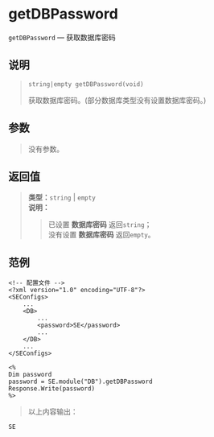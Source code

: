 getDBPassword
=============
`getDBPassword` &mdash; 获取数据库密码

说明
----
>     string|empty getDBPassword(void)
> 获取数据库密码。(部分数据库类型没有设置数据库密码。)

参数
----
> 没有参数。

返回值
------
> **类型：**`string` | `empty`  
> **说明：**
>> 已设置 **数据库密码** 返回`string`；  
>> 没有设置 **数据库密码** 返回`empty`。

范例
----
>
    <!-- 配置文件 -->
    <?xml version="1.0" encoding="UTF-8"?>
    <SEConfigs>
        ...
        <DB>
            ...
            <password>SE</password>
            ...
        </DB>
        ...
    </SEConfigs>
>>
>
    <%
    Dim password
    password = SE.module("DB").getDBPassword
    Response.Write(password)
    %>
> 以上内容输出：
>
    SE